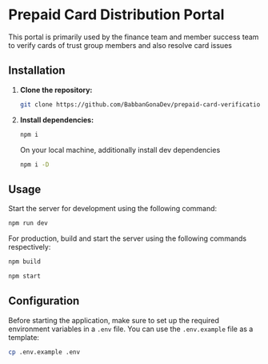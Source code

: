 # Prepaid Card Distribution Portal

This portal is primarily used by the finance team and member success team to verify cards of trust group members and also resolve card issues

## Installation

1. **Clone the repository:**

   ```bash
   git clone https://github.com/BabbanGonaDev/prepaid-card-verification-portal
   ```

2. **Install dependencies:**

   ```bash
   npm i
   ```

   On your local machine, additionally install dev dependencies
  
    ```bash
   npm i -D
   ```

## Usage

Start the server for development using the following command:

```bash
npm run dev
```

For production, build and start the server using the following commands respectively:

```bash
npm build
```

```bash
npm start
```

## Configuration

Before starting the application, make sure to set up the required environment variables in a `.env` file. You can use the `.env.example` file as a template:

```bash
cp .env.example .env
```
